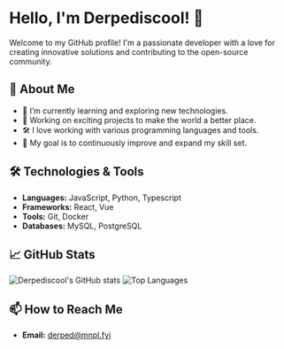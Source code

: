 # Hello, I'm Derpediscool! 👋

Welcome to my GitHub profile! I'm a passionate developer with a love for creating innovative solutions and contributing to the open-source community.

## 🚀 About Me
- 🌱 I’m currently learning and exploring new technologies.
- 💼 Working on exciting projects to make the world a better place.
- 🛠️ I love working with various programming languages and tools.
- 🎯 My goal is to continuously improve and expand my skill set.

## 🛠️ Technologies & Tools
- **Languages:** JavaScript, Python, Typescript
- **Frameworks:** React, Vue
- **Tools:** Git, Docker
- **Databases:** MySQL, PostgreSQL

## 📈 GitHub Stats
![Derpediscool's GitHub stats](https://github-readme-stats.vercel.app/api?username=Derpediscool&show_icons=true&theme=radical)
![Top Languages](https://github-readme-stats.vercel.app/api/top-langs/?username=Derpediscool&layout=compact&theme=radical)

## 📫 How to Reach Me
- **Email:** [derped@mnpl.fyi](mailto:derped@mnpl.fyi)

